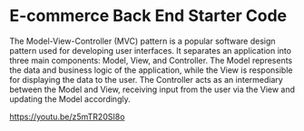 # E-commerce Back End Starter Code

The Model-View-Controller (MVC) pattern is a popular software design pattern used for developing user interfaces. It separates an application into three main components: Model, View, and Controller. The Model represents the data and business logic of the application, while the View is responsible for displaying the data to the user. The Controller acts as an intermediary between the Model and View, receiving input from the user via the View and updating the Model accordingly.

https://youtu.be/z5mTR20SI8o
